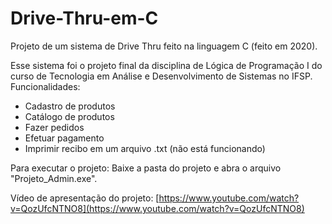 # Drive-Thru-em-C
Projeto de um sistema de Drive Thru feito na linguagem C (feito em 2020).

Esse sistema foi o projeto final da disciplina de Lógica de Programação I do curso de Tecnologia em Análise e Desenvolvimento de Sistemas no IFSP.
Funcionalidades:
- Cadastro de produtos
- Catálogo de produtos
- Fazer pedidos
- Efetuar pagamento
- Imprimir recibo em um arquivo .txt (não está funcionando)

Para executar o projeto:
Baixe a pasta do projeto e abra o arquivo "Projeto_Admin.exe".


Vídeo de apresentação do projeto: [https://www.youtube.com/watch?v=QozUfcNTNO8](https://www.youtube.com/watch?v=QozUfcNTNO8)
